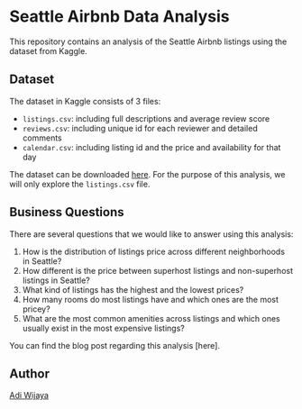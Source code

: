 # Seattle Airbnb Data Analysis
This repository contains an analysis of the Seattle Airbnb listings using the dataset from Kaggle.

## Dataset
The dataset in Kaggle consists of 3 files:
- `listings.csv`: including full descriptions and average review score
- `reviews.csv`: including unique id for each reviewer and detailed comments
- `calendar.csv`: including listing id and the price and availability for that day

The dataset can be downloaded [here](https://www.kaggle.com/datasets/airbnb/seattle).
For the purpose of this analysis, we will only explore the `listings.csv` file.

## Business Questions
There are several questions that we would like to answer using this analysis:
1. How is the distribution of listings price across different neighborhoods in Seattle?
2. How different is the price between superhost listings and non-superhost listings in Seattle?
3. What kind of listings has the highest and the lowest prices?
4. How many rooms do most listings have and which ones are the most pricey?
5. What are the most common amenities across listings and which ones usually exist in the most expensive listings?

You can find the blog post regarding this analysis [here].

## Author
[Adi Wijaya](https://www.linkedin.com/in/aditya-utama-wijaya/)